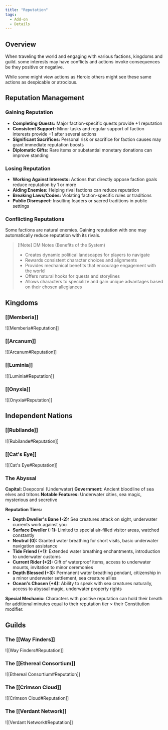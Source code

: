 ```yaml
---
title: "Reputation"
tags:
  - Add-on
  - Details
---
```

## Overview
When traveling the world and engaging with various factions, kingdoms and guild. some interests may have conflicts and actions invoke consequences be they positive or negative. 

While some might view actions as Heroic others might see these same actions as despicable or atrocious.

## Reputation Management

### Gaining Reputation

- **Completing Quests:** Major faction-specific quests provide +1 reputation
- **Consistent Support:** Minor tasks and regular support of faction interests provide +1 after several actions
- **Significant Sacrifices:** Personal risk or sacrifice for faction causes may grant immediate reputation boosts
- **Diplomatic Gifts:** Rare items or substantial monetary donations can improve standing

### Losing Reputation

- **Working Against Interests:** Actions that directly oppose faction goals reduce reputation by 1 or more
- **Aiding Enemies:** Helping rival factions can reduce reputation
- **Breaking Laws/Codes:** Violating faction-specific rules or traditions
- **Public Disrespect:** Insulting leaders or sacred traditions in public settings

### Conflicting Reputations

Some factions are natural enemies. Gaining reputation with one may automatically reduce reputation with its rivals.

> [!Note] DM Notes (Benefits of the System)
> - Creates dynamic political landscapes for players to navigate
> - Rewards consistent character choices and alignments
> - Provides mechanical benefits that encourage engagement with the world
> - Offers natural hooks for quests and storylines
> - Allows characters to specialize and gain unique advantages based on their chosen allegiances

## Kingdoms

### [[Memberia]] 

![[Memberia#Reputation]]

### [[Arcanum]]

![[Arcanum#Reputation]]

### [[Luminia]]

![[Luminia#Reputation]]

### [[Onyxia]]

![[Onyxia#Reputation]]

## Independent Nations

### [[Rubilande]]

![[Rubilande#Reputation]]

### [[Cat's Eye]]

![[Cat's Eye#Reputation]]

### The Abyssal

**Capital:** Deepcoral (Underwater) 
**Government:** Ancient bloodline of sea elves and tritons 
**Notable Features:** Underwater cities, sea magic, mysterious and secretive

**Reputation Tiers:**

- **Depth Dweller's Bane (-2):** Sea creatures attack on sight, underwater currents work against you
- **Surface Dweller (-1):** Limited to special air-filled visitor areas, watched constantly
- **Neutral (0):** Granted water breathing for short visits, basic underwater navigation assistance
- **Tide Friend (+1):** Extended water breathing enchantments, introduction to underwater customs
- **Current Rider (+2):** Gift of waterproof items, access to underwater mounts, invitation to minor ceremonies
- **Depth Blessed (+3):** Permanent water breathing pendant, citizenship in a minor underwater settlement, sea creature allies
- **Ocean's Chosen (+4):** Ability to speak with sea creatures naturally, access to abyssal magic, underwater property rights

**Special Mechanic:** Characters with positive reputation can hold their breath for additional minutes equal to their reputation tier × their Constitution modifier.

## Guilds

### The [[Way Finders]]

![[Way Finders#Reputation]]

### The [[Ethereal Consortium]]

![[Ethereal Consortium#Reputation]]

### The [[Crimson Cloud]]

![[Crimson Cloud#Reputation]]

### The [[Verdant Network]]

![[Verdant Network#Reputation]]


